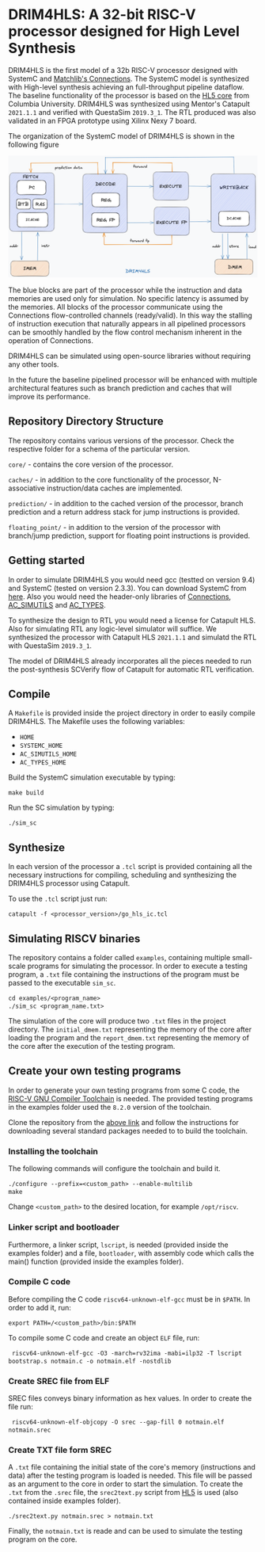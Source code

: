 # DRIM4HLS: A 32-bit RISC-V processor designed for High Level Synthesis

DRIM4HLS is the first model of a 32b RISC-V processor designed with SystemC and [Matchlib's Connections](https://github.com/hlslibs/matchlib_connections "Connections"). The SystemC model is synthesized with High-level synthesis achieving an full-throughput pipeline dataflow. The baseline functionality of the processor is based on the [HL5 core](https://github.com/sld-columbia/hl5 "HL5") from Columbia University. DRIM4HLS was synthesized using Mentor's Catapult `2021.1.1` and verified with QuestaSim `2019.3_1`. The RTL produced was also validated in an FPGA prototype using Xilinx Nexy 7 board.

The organization of the SystemC model of DRIM4HLS is shown in the following figure

![overview](./images/drim4hls_fp.png)

The blue blocks are part of the processor while the instruction and data memories are used only for simulation. No specific latency is assumed by the memories. All blocks of the processor communicate using the Connections flow-controlled channels (ready/valid). In this way the stalling of instruction execution that naturally appears in all pipelined processors can be smoothly handled by the flow control mechanism inherent in the operation of Connections.

DRIM4HLS can be simulated using open-source libraries without requiring any other tools.

In the future the baseline pipelined processor will be enhanced with multiple architectural features such as branch prediction and caches that will improve its performance.

## Repository Directory Structure

The repository contains various versions of the processor. Check the respective folder for a schema of the particular version.

`core/` - contains the core version of the processor.  

`caches/` - in addition to the core functionality of the processor, N-associative instruction/data caches are implemented.  

`prediction/` - in addition to the cached version of the processor, branch prediction and a return address stack for jump instructions is provided.  

`floating_point/` - in addition to the version of the processor with branch/jump prediction, support for floating point instructions is provided.  

## Getting started

In order to simulate DRIM4HLS you would need gcc (testted on version 9.4) and SystemC (tested on version 2.3.3). You can download SystemC from [here](https://www.accellera.org/downloads/standards/systemc "SystemC download"). Also you would need the header-only libraries of [Connections](https://github.com/hlslibs/matchlib_connections "Connections download"), [AC_SIMUTILS](https://github.com/hlslibs/ac_simutils) and [AC_TYPES](https://github.com/hlslibs/ac_types). 

To synthesize the design to RTL you would need a license for Catapult HLS. Also for simulating RTL any logic-level simulator will suffice. We synthesized the processor with Catapult HLS `2021.1.1` and simulatd the RTL with QuestaSim `2019.3_1`. 

The model of DRIM4HLS already incorporates all the pieces needed to run the post-synthesis SCVerify flow of Catapult for automatic RTL verification. 

## Compile

A `Makefile` is provided inside the project directory in order to easily compile DRIM4HLS. The Makefile uses the following variables:

* `HOME`
* `SYSTEMC_HOME`
* `AC_SIMUTILS_HOME`
* `AC_TYPES_HOME`

Build the SystemC simulation executable by typing:

    make build

Run the SC simulation by typing:

    ./sim_sc

## Synthesize

In each version of the processor a `.tcl` script is provided containing all the necessary instructions for compiling, scheduling and synthesizing the DRIM4HLS processor using Catapult.

To use the `.tcl` script just run:

    catapult -f <processor_version>/go_hls_ic.tcl
   
## Simulating RISCV binaries

The repository contains a folder called `examples`, containing multiple small-scale programs for simulating the processor. In order to execute a testing program, a `.txt` file containing the instructions of the program must be passed to the executable `sim_sc`.

    cd examples/<program_name>
    ./sim_sc <program_name.txt>

The simulation of the core will produce two `.txt` files in the project directory. The `initial_dmem.txt` representing the memory of the core after loading the program and the `report_dmem.txt` representing the memory of the core after the execution of the testing program.

## Create your own testing programs

In order to generate your own testing programs from some C code, the [RISC-V GNU Compiler Toolchain](https://github.com/riscv-collab/riscv-gnu-toolchain "RISC-V GNU Compiler Toolchain download") is needed. The provided testing programs in the examples folder used the `8.2.0` version of the toolchain.

Clone the repository from the [above link](https://github.com/riscv-collab/riscv-gnu-toolchain "RISC-V GNU Compiler Toolchain download") and follow the instructions for downloading several standard packages needed to to build the toolchain.

### Installing the toolchain

The following commands will configure the toolchain and build it.

    ./configure --prefix=<custom_path> --enable-multilib
    make

Change `<custom_path>` to the desired location, for example `/opt/riscv`.

### Linker script and bootloader

Furthermore, a linker script, `lscript`, is needed (provided inside the examples folder) and a file, `bootloader`, with assembly code which calls the main() function (provided inside the examples folder).

### Compile C code

Before compiling the C code `riscv64-unknown-elf-gcc` must be in `$PATH`. In order to add it, run:

    export PATH=/<custom_path>/bin:$PATH

To compile some C code and create an object `ELF` file, run:

     riscv64-unknown-elf-gcc -O3 -march=rv32ima -mabi=ilp32 -T lscript  bootstrap.s notmain.c -o notmain.elf -nostdlib

### Create SREC file from ELF

SREC files conveys binary information as hex values. In order to create the file run:

     riscv64-unknown-elf-objcopy -O srec --gap-fill 0 notmain.elf notmain.srec

### Create TXT file form SREC

A `.txt` file containing the initial state of the core's memory (instructions and data) after the testing program is loaded is needed. This file will be passed as an argument to the core in order to start the simulation. To create the `.txt` from the `.srec` file, the `srec2text.py` script from [HL5](https://github.com/sld-columbia/hl5/blob/master/soft/srec2text.py "HL5 srec2txt.py") is used (also contained inside examples folder).

    ./srec2text.py notmain.srec > notmain.txt

Finally, the `notmain.txt` is reade and can be used to simulate the testing program on the core. 
